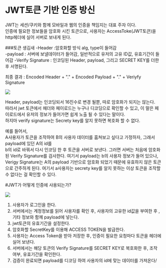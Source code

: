 JWT토큰 기반 인증 방신
======================
 JWT는 세션/쿠키와 함께 모바일과 웹의 인증을 책임지는 대표 주자 이다.  
 인증에 필요한 정보들을 암호화 시킨 토큰으로, 사용자는 AccessToke(JWT토큰)을 http헤더에 실어 서버로 보내게 된다.
 

###토큰 생김새
-Header :암호화할 방식 alg, type이 들어감  
-payload : 서버에 보낼데이터가 들어감, 일반적으로 유저의 고유 ID값, 유효기간이 들어감
-Verify Signature  : 인코딩된 Header, payload, 그리고 SECRET KEY를 더한 후 서명된다.  

최종 결과 : Encoded Header + "." + Encoded Payload + "." + Veriyfy Signature    

<img src= "https://img1.daumcdn.net/thumb/R1280x0/?scode=mtistory2&fname=https%3A%2F%2Ft1.daumcdn.net%2Fcfile%2Ftistory%2F99329E345B53368603">

Header, payload는 인코딩되서 16진수로 변경 될뿐, 따로 암호화가 되지는 않는다.  
따라서 jwt 토큰에서 헤더와 페이로드는 누구나 디코딩으로 확인할 수 있고, 이 말은 페이로드에서 유저의 정보가 들어가면 쉽게 노출 될 수 있다는 말이다.  
하지마 verify signature는 Secrety key를 알지 못하면 복호화 할 수 없다.


예를 들어서,  
A사용자가 토큰을 조작하여 B의 사용자 데이터를 훔쳐보고 싶다고 가정하자, 그래서 payload에 있던 A의 id를  
b의 id로 바꿔서 다시 인코딩 한 후 토큰을 서버로 보낸다. 그러면 서버는 처음에 암호화된 Verify Signature를 검사한다. 여기서 payload는 b의 사용자 정보가 들어 있으나, 
Verigy Signature는 A의 payload 기반으로 암호화 되었기 때문에 유효하지 않은 토큰으로 간주하게 된다.
여기서 a사용자는 secrety key를 알지 못하는 이상 토큰을 조작할 수 없다는 걸 확인할 수 있다.  

#JWT가 어떻게 인증에 사용되는가?

<img src = "https://t1.daumcdn.net/cfile/tistory/995EC2345B53368912">
  
1. 사용자가 로그인을 한다.
2. 서버에서는 계정정보를 읽어 사용자를 확인 후, 사용자의 고유한 id값을 부여한 후 , 기타 정보와 함께 payload에 넣는다.  
3. jwt토큰의 유효기간을 설정한다.  
4. 암호화할 SecretKey를 이용해 ACCESS TOKEN을 발급한다.
5. 사용자는 Access Token을 받아 저장한 후, 인증이 필요한 요청마다 토큰을 헤더에 실어 보낸다.
6. 서버에서는 해당 토큰의 Verify Signature를 SECRET KEY로 복호화한 후, 조작 여부, 유효기간을 확인한다.
7. 검증이 완료되면 payload를 디코딩 하여 사용자의 id에 맞는 데이터를 가져온다/

